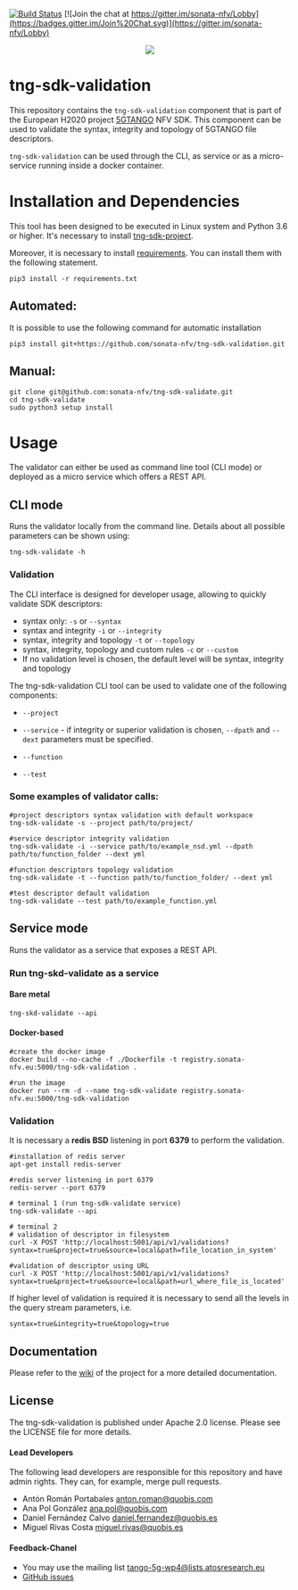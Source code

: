 [![Build Status](https://jenkins.sonata-nfv.eu/buildStatus/icon?job=tng-sdk-validation/master)](https://jenkins.sonata-nfv.eu/job/tng-sdk-validation/master)
[![Join the chat at https://gitter.im/sonata-nfv/Lobby](https://badges.gitter.im/Join%20Chat.svg)](https://gitter.im/sonata-nfv/Lobby)

<p align="center"><img src="https://github.com/sonata-nfv/tng-sdk-validation/wiki/images/sonata-5gtango-logo-500px.png" /></p>


# tng-sdk-validation


This repository contains the `tng-sdk-validation` component that is part of the European H2020 project [5GTANGO](http://www.5gtango.eu) NFV SDK. This component can be used to validate the syntax, integrity and topology of 5GTANGO file descriptors.

`tng-sdk-validation` can be used through the CLI, as service  or as a micro-service running inside a docker container.

# Installation and Dependencies

This tool has been designed to be executed in Linux system and Python 3.6 or higher. It's necessary to install [tng-sdk-project](https://github.com/sonata-nfv/tng-sdk-project).

Moreover, it is necessary to install [requirements](https://github.com/sonata-nfv/tng-sdk-validation/blob/master/requirements.txt).
You can install them with the following statement.
```
pip3 install -r requirements.txt
```

## Automated:

It is possible to use the following command for automatic installation
```
pip3 install git+https://github.com/sonata-nfv/tng-sdk-validation.git
```
## Manual:

```
git clone git@github.com:sonata-nfv/tng-sdk-validate.git
cd tng-sdk-validate
sudo python3 setup install
```

# Usage

The validator can either be used as command line tool (CLI mode) or deployed as a micro service which offers a REST API.

## CLI mode

Runs the validator locally from the command line. Details about all possible parameters can be shown using:

```
tng-sdk-validate -h
```
### Validation

The CLI interface is designed for developer usage, allowing to quickly validate SDK descriptors:

* syntax only: `-s` or `--syntax`
* syntax and integrity `-i` or `--integrity`
* syntax, integrity and topology `-t` or `--topology`
* syntax, integrity, topology and custom rules `-c` or `--custom`
* If no validation level is chosen, the default level will be syntax, integrity and topology

The tng-sdk-validation CLI tool can be used to validate one of the following components:

* `--project`

* `--service` - if integrity or superior validation is chosen, `--dpath` and `--dext` parameters must be specified.

* `--function`

* `--test`

### Some examples of validator calls:
```
#project descriptors syntax validation with default workspace
tng-sdk-validate -s --project path/to/project/

#service descriptor integrity validation
tng-sdk-validate -i --service path/to/example_nsd.yml --dpath path/to/function_folder --dext yml

#function descriptors topology validation
tng-sdk-validate -t --function path/to/function_folder/ --dext yml

#test descriptor default validation
tng-sdk-validate --test path/to/example_function.yml
```

## Service mode

Runs the validator as a service that exposes a REST API.

### Run tng-skd-validate as a service

#### Bare metal
```
tng-skd-validate --api
```
#### Docker-based
```
#create the docker image
docker build --no-cache -f ./Dockerfile -t registry.sonata-nfv.eu:5000/tng-sdk-validation .

#run the image
docker run --rm -d --name tng-sdk-validate registry.sonata-nfv.eu:5000/tng-sdk-validation
```
### Validation
It is necessary a **redis BSD** listening in port **6379** to perform the validation.
```
#installation of redis server
apt-get install redis-server

#redis server listening in port 6379
redis-server --port 6379
```

```
# terminal 1 (run tng-sdk-validate service)
tng-sdk-validate --api

# terminal 2
# validation of descriptor in filesystem
curl -X POST 'http://localhost:5001/api/v1/validations?syntax=true&project=true&source=local&path=file_location_in_system'

#validation of descriptor using URL
curl -X POST 'http://localhost:5001/api/v1/validations?syntax=true&project=true&source=local&path=url_where_file_is_located'
```

If higher level of validation is required it is necessary to send all the levels in the query stream parameters, i.e.
```
syntax=true&integrity=true&topology=true
```
## Documentation

Please refer to the [wiki](https://github.com/sonata-nfv/tng-sdk-validation/wiki) of the project for a more detailed documentation.

## License

The tng-sdk-validation is published under Apache 2.0 license. Please see the LICENSE file for more details.

#### Lead Developers

The following lead developers are responsible for this repository and have admin rights. They can, for example, merge pull requests.

* Antón Román Portabales <anton.roman@quobis.com>
* Ana Pol González <ana.pol@quobis.com>
* Daniel Fernández Calvo <daniel.fernandez@quobis.es>
* Miguel Rivas Costa <miguel.rivas@quobis.es>

#### Feedback-Chanel

* You may use the mailing list [tango-5g-wp4@lists.atosresearch.eu](mailto:tango-5g-wp4@lists.atosresearch.eu)
* [GitHub issues](https://github.com/sonata-nfv/tng-sdk-validation/issues)
